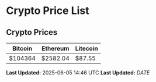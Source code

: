 # Crypto Price List

## Crypto Prices
| Bitcoin | Ethereum | Litecoin |
| ------- | -------- | -------- |
| $104364 | $2582.04 | $87.55 |
**Last Updated:** 2025-06-05 14:46 UTC
**Last Updated:** $DATE$
